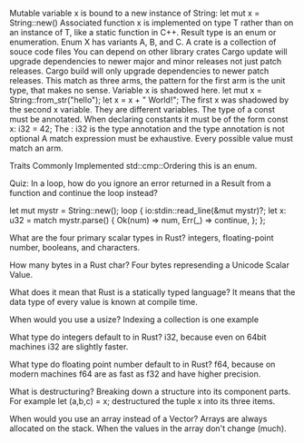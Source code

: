 Mutable variable x is bound to a new instance of String: let mut x = String::new()
Associated function x is implemented on type T rather than on an instance of T, like a static function in C++.
Result type is an enum or enumeration. 
Enum X has variants A, B, and C.
A crate is a collection of souce code files
You can depend on other library crates
Cargo update will upgrade dependencies to newer major and minor releases not just patch releases. 
Cargo build will only upgrade dependencies to newer patch releases.
This match as three arms, the pattern for the first arm is the unit type, that makes no sense.
Variable x is shadowed here. let mut x = String::from_str("hello"); let x = x + " World!"; The first x was shadowed by the second x variable. They are different variables.
The type of a const must be annotated. When declaring constants it must be of the form const x: i32 = 42; The : i32 is the type annotation and the type annotation is not optional
A match expression must be exhaustive. Every possible value must match an arm.


Traits Commonly Implemented
std::cmp::Ordering this is an enum. 

Quiz:
In a loop, how do you ignore an error returned in a Result from a function and continue the loop instead?

let mut mystr = String::new();
loop {
  io:stdin::read_line(&mut mystr)?;
  let x: u32 = match mystr.parse() {
    Ok(num) => num,
    Err(_) => continue,
  };
};
  
What are the four primary scalar types in Rust?
integers, floating-point number, booleans, and characters.

How many bytes in a Rust char?
Four bytes represending a Unicode Scalar Value.

What does it mean that Rust is a statically typed language?
It means that the data type of every value is known at compile time.

When would you use a usize?
Indexing a collection is one example

What type do integers default to in Rust?
i32, because even on 64bit machines i32 are slightly faster.

What type do floating point number default to in Rust?
f64, because on modern machines f64 are as fast as f32 and have higher precision.

What is destructuring?
Breaking down a structure into its component parts. For example let (a,b,c) = x; destructured the tuple x into its three items.

When would you use an array instead of a Vector?
Arrays are always allocated on the stack. When the values in the array don't change (much).

